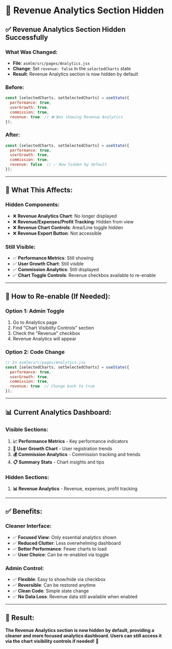 # 🎯 Revenue Analytics Section Hidden

## ✅ **Revenue Analytics Section Hidden Successfully**

### **What Was Changed:**
- **File**: `asmlm/src/pages/Analytics.jsx`
- **Change**: Set `revenue: false` in the `selectedCharts` state
- **Result**: Revenue Analytics section is now hidden by default

### **Before:**
```javascript
const [selectedCharts, setSelectedCharts] = useState({
  performance: true,
  userGrowth: true,
  commission: true,
  revenue: true  // ❌ Was showing Revenue Analytics
});
```

### **After:**
```javascript
const [selectedCharts, setSelectedCharts] = useState({
  performance: true,
  userGrowth: true,
  commission: true,
  revenue: false  // ✅ Now hidden by default
});
```

---

## 🎨 **What This Affects:**

### **Hidden Components:**
- ❌ **Revenue Analytics Chart**: No longer displayed
- ❌ **Revenue/Expenses/Profit Tracking**: Hidden from view
- ❌ **Revenue Chart Controls**: Area/Line toggle hidden
- ❌ **Revenue Export Button**: Not accessible

### **Still Visible:**
- ✅ **Performance Metrics**: Still showing
- ✅ **User Growth Chart**: Still visible
- ✅ **Commission Analytics**: Still displayed
- ✅ **Chart Toggle Controls**: Revenue checkbox available to re-enable

---

## 🔧 **How to Re-enable (If Needed):**

### **Option 1: Admin Toggle**
1. Go to Analytics page
2. Find "Chart Visibility Controls" section
3. Check the "Revenue" checkbox
4. Revenue Analytics will appear

### **Option 2: Code Change**
```javascript
// In asmlm/src/pages/Analytics.jsx
const [selectedCharts, setSelectedCharts] = useState({
  performance: true,
  userGrowth: true,
  commission: true,
  revenue: true  // Change back to true
});
```

---

## 📊 **Current Analytics Dashboard:**

### **Visible Sections:**
1. **📈 Performance Metrics** - Key performance indicators
2. **👥 User Growth Chart** - User registration trends
3. **💰 Commission Analytics** - Commission tracking and trends
4. **📋 Summary Stats** - Chart insights and tips

### **Hidden Sections:**
1. **📊 Revenue Analytics** - Revenue, expenses, profit tracking

---

## ✅ **Benefits:**

### **Cleaner Interface:**
- ✅ **Focused View**: Only essential analytics shown
- ✅ **Reduced Clutter**: Less overwhelming dashboard
- ✅ **Better Performance**: Fewer charts to load
- ✅ **User Choice**: Can be re-enabled via toggle

### **Admin Control:**
- ✅ **Flexible**: Easy to show/hide via checkbox
- ✅ **Reversible**: Can be restored anytime
- ✅ **Clean Code**: Simple state change
- ✅ **No Data Loss**: Revenue data still available when enabled

---

## 🎯 **Result:**

**The Revenue Analytics section is now hidden by default, providing a cleaner and more focused analytics dashboard. Users can still access it via the chart visibility controls if needed!** 🎉
